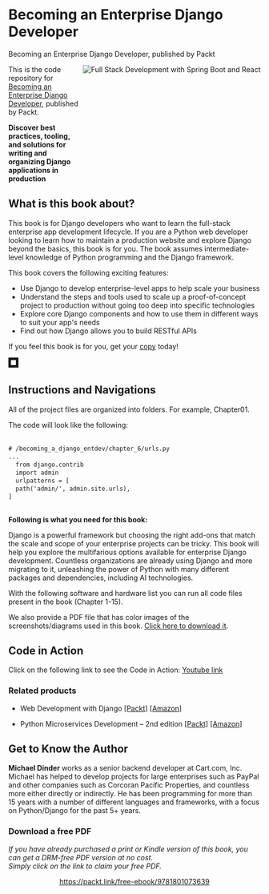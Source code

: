 


# Becoming an Enterprise Django Developer		
Becoming an Enterprise Django Developer, published by Packt

<a href="https://www.packtpub.com/product/becoming-an-enterprise-django-developer/9781801073639"><img src="https://static.packt-cdn.com/products/9781801073639/cover/smaller" alt="Full Stack Development with Spring Boot and React" height="256px" align="right"></a>

This is the code repository for [Becoming an Enterprise Django Developer](https://www.packtpub.com/product/becoming-an-enterprise-django-developer/9781801073639), published by Packt.

**Discover best practices, tooling, and solutions for writing and organizing Django applications in production**

## What is this book about?

This book is for Django developers who want to learn the full-stack enterprise app development lifecycle. If you are a Python web developer looking to learn how to maintain a production website and explore Django beyond the basics, this book is for you. The book assumes intermediate-level knowledge of Python programming and the Django framework.	

This book covers the following exciting features:

*	Use Django to develop enterprise-level apps to help scale your business
* Understand the steps and tools used to scale up a proof-of-concept project to production without going too deep into specific technologies
* Explore core Django components and how to use them in different ways to suit your app's needs
* Find out how Django allows you to build RESTful APIs

If you feel this book is for you, get your [copy](https://www.amazon.com/dp/1801070946) today!

<a href="https://www.packtpub.com/?utm_source=github&utm_medium=banner&utm_campaign=GitHubBanner"><img src="https://raw.githubusercontent.com/PacktPublishing/GitHub/master/GitHub.png" 
alt="https://www.packtpub.com/" border="5" /></a>


## Instructions and Navigations
All of the project files are organized into folders. For example, Chapter01.

The code will look like the following:

```

# /becoming_a_django_entdev/chapter_6/urls.py
...
  from django.contrib
  import admin
  urlpatterns = [
  path('admin/', admin.site.urls),
]


```

**Following is what you need for this book:**

Django is a powerful framework but choosing the right add-ons that match the scale and scope of your enterprise projects can be tricky. This book will help you explore the multifarious options available for enterprise Django development. Countless organizations are already using Django and more migrating to it, unleashing the power of Python with many different packages and dependencies, including AI technologies.

With the following software and hardware list you can run all code files present in the book (Chapter 1-15).

We also provide a PDF file that has color images of the screenshots/diagrams used in this book. [Click here to download it](https://packt.link/F2QLv).

## Code in Action

Click on the following link to see the Code in Action: [Youtube link](https://bit.ly/3HQDP9Z)

### Related products <Other books you may enjoy>
* Web Development with Django [[Packt]](https://www.packtpub.com/product/web-development-with-django/9781839212505) [[Amazon]](https://www.amazon.com/Web-Development-Django-applications-Python-based/dp/1839212500)

* Python Microservices Development – 2nd edition [[Packt]](https://www.packtpub.com/product/python-microservices-development-second-edition/9781801076302) [[Amazon]](https://www.amazon.com/Python-Microservices-Development-lightweight-microservices/dp/1801076308)

## Get to Know the Author
**Michael Dinder** works as a senior backend developer at Cart.com, Inc. Michael has helped to develop projects for large enterprises such as PayPal and other companies such as Corcoran Pacific Properties, and countless more either directly or indirectly. He has been programming for more than 15 years with a number of different languages and frameworks, with a focus on Python/Django for the past 5+ years.

### Download a free PDF

 <i>If you have already purchased a print or Kindle version of this book, you can get a DRM-free PDF version at no cost.<br>Simply click on the link to claim your free PDF.</i>
<p align="center"> <a href="https://packt.link/free-ebook/9781801073639">https://packt.link/free-ebook/9781801073639 </a> </p>